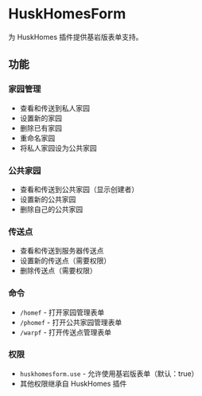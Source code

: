 # HuskHomesForm

为 HuskHomes 插件提供基岩版表单支持。

## 功能

### 家园管理
- 查看和传送到私人家园
- 设置新的家园
- 删除已有家园
- 重命名家园
- 将私人家园设为公共家园

### 公共家园
- 查看和传送到公共家园（显示创建者）
- 设置新的公共家园
- 删除自己的公共家园

### 传送点
- 查看和传送到服务器传送点
- 设置新的传送点（需要权限）
- 删除传送点（需要权限）

### 命令
- `/homef` - 打开家园管理表单
- `/phomef` - 打开公共家园管理表单
- `/warpf` - 打开传送点管理表单

### 权限
- `huskhomesform.use` - 允许使用基岩版表单（默认：true）
- 其他权限继承自 HuskHomes 插件 